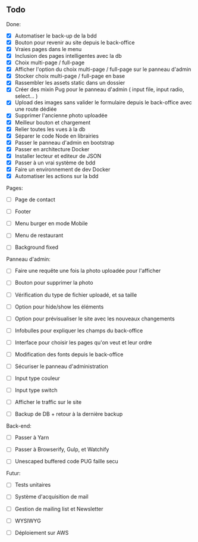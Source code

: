 ## Todo

Done:
- [x] Automatiser le back-up de la bdd
- [x] Bouton pour revenir au site depuis le back-office
- [x] Vraies pages dans le menu
- [x] Inclusion des pages intelligentes avec la db
- [x] Choix multi-page / full-page
- [x] Afficher l'option du choix multi-page / full-page sur le panneau d'admin
- [x] Stocker choix multi-page / full-page en base
- [x] Rassembler les assets static dans un dossier
- [x] Créer des mixin Pug pour le panneau d'admin ( input file, input radio, select... )
- [x] Upload des images sans valider le formulaire depuis le back-office avec une route dédiée
- [x] Supprimer l'ancienne photo uploadée
- [x] Meilleur bouton et chargement
- [x] Relier toutes les vues à la db
- [x] Séparer le code Node en librairies
- [x] Passer le panneau d'admin en bootstrap
- [x] Passer en architecture Docker
- [x] Installer lecteur et editeur de JSON
- [x] Passer à un vrai système de bdd
- [x] Faire un environnement de dev Docker
- [x] Automatiser les actions sur la bdd

Pages:
- [ ] Page de contact

- [ ] Footer

- [ ] Menu burger en mode Mobile

- [ ] Menu de restaurant

- [ ] Background fixed

Panneau d'admin:

- [ ] Faire une requête une fois la photo uploadée pour l'afficher

- [ ] Bouton pour supprimer la photo

- [ ] Vérification du type de fichier uploadé, et sa taille

- [ ] Option pour hide/show les éléments

- [ ] Option pour prévisualiser le site avec les nouveaux changements

- [ ] Infobulles pour expliquer les champs du back-office

- [ ] Interface pour choisir les pages qu'on veut et leur ordre

- [ ] Modification des fonts depuis le back-office

- [ ] Sécuriser le panneau d'administration

- [ ] Input type couleur

- [ ] Input type switch

- [ ] Afficher le traffic sur le site

- [ ] Backup de DB + retour à la dernière backup

Back-end:
- [ ] Passer à Yarn

- [ ] Passer à Browserify, Gulp, et Watchify

- [ ] Unescaped buffered code PUG faille secu

Futur:

- [ ] Tests unitaires

- [ ] Système d'acquisition de mail

- [ ] Gestion de mailing list et Newsletter

- [ ] WYSIWYG

- [ ] Déploiement sur AWS
